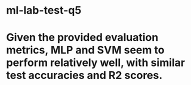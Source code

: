 # ml-lab-test-q5

# Given the provided evaluation metrics, MLP and SVM seem to perform relatively well, with similar test accuracies and R2 scores.

